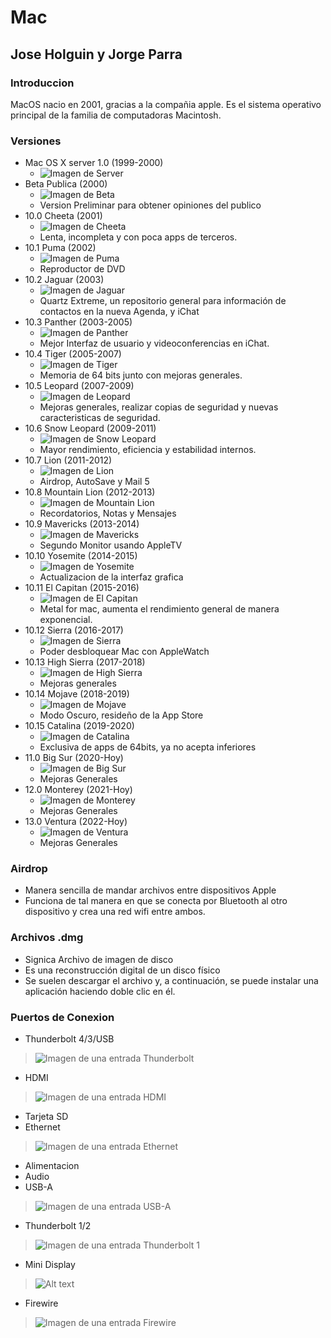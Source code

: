 # Mac
## Jose Holguin y Jorge Parra

### Introduccion
MacOS nacio en 2001, gracias a la compañia apple. Es el sistema operativo principal de la familia de computadoras Macintosh.

### Versiones 
 - Mac OS X server 1.0 (1999-2000)
    * ![Imagen de Server](Img/Server.jpg) 
 - Beta Publica (2000)
    * ![Imagen de Beta](Img/Beta.jpg) 
    * Version Preliminar para obtener opiniones del publico
 - 10.0 Cheeta (2001)
    * ![Imagen de Cheeta](Img/Cheeta.jpg) 
    * Lenta, incompleta y con poca apps de terceros.
 - 10.1 Puma (2002)
    * ![Imagen de Puma](Img/Puma.jpg) 
    * Reproductor de DVD
 - 10.2 Jaguar (2003)
    * ![Imagen de Jaguar](Img/Jaguar.jpg) 
    * Quartz Extreme, un repositorio general para información de contactos en la nueva Agenda, y iChat
 - 10.3 Panther (2003-2005)
    * ![Imagen de Panther](Img/Panther.jpg)
    * Mejor Interfaz de usuario y videoconferencias en iChat.
 - 10.4 Tiger (2005-2007)
    * ![Imagen de Tiger](Img/Tiger.jpg)
    * Memoria de 64 bits junto con mejoras generales.
 - 10.5 Leopard (2007-2009)
    * ![Imagen de Leopard](Img/Leopard.jpg) 
    * Mejoras generales, realizar copias de seguridad y nuevas caracteristicas de seguridad.
 - 10.6 Snow Leopard (2009-2011)
    * ![Imagen de Snow Leopard](Img/Snow.jpg)
    * Mayor rendimiento, eficiencia y estabilidad internos.  
 - 10.7 Lion (2011-2012)
    * ![Imagen de Lion](Img/Lion.jpg) 
    * Airdrop, AutoSave y Mail 5 
 - 10.8 Mountain Lion (2012-2013)
    * ![Imagen de Mountain Lion](Img/Mountain.jpg)
    * Recordatorios, Notas y Mensajes
 - 10.9 Mavericks (2013-2014)
    * ![Imagen de Mavericks](Img/Mavericks.jpg)
    * Segundo Monitor usando AppleTV
 - 10.10 Yosemite (2014-2015)
    * ![Imagen de Yosemite](Img/Yosemite.jpg)
    * Actualizacion de la interfaz grafica
 - 10.11 El Capitan (2015-2016) 
    * ![Imagen de El Capitan](Img/Capi.jpg)
    * Metal for mac, aumenta el rendimiento general de manera exponencial.
 - 10.12 Sierra (2016-2017)
    * ![Imagen de Sierra](Img/Sierra.jpg)
    * Poder desbloquear Mac con AppleWatch
 - 10.13 High Sierra (2017-2018)
    * ![Imagen de High Sierra](Img/High.jpg)
    * Mejoras generales
 - 10.14 Mojave (2018-2019)
    * ![Imagen de Mojave](Img/Mojave.jpg)
    * Modo Oscuro, resideño de la App Store
 - 10.15 Catalina (2019-2020)
    * ![Imagen de Catalina](Img/Catalina.jpg)
    * Exclusiva de apps de 64bits, ya no acepta inferiores
 - 11.0 Big Sur (2020-Hoy)
    * ![Imagen de Big Sur](Img/Sur.jpg)
    * Mejoras Generales
 - 12.0 Monterey (2021-Hoy)
    * ![Imagen de Monterey](Img/Monterey.jpg)
    * Mejoras Generales
 - 13.0 Ventura (2022-Hoy)
    * ![Imagen de Ventura](Img/Ventura.jpg)
    * Mejoras Generales

### Airdrop
* Manera sencilla de mandar archivos entre dispositivos Apple 
* Funciona de tal manera en que se conecta por Bluetooth al otro dispositivo y crea una red wifi entre ambos.
 
### Archivos .dmg
* Signica Archivo de imagen de disco 
* Es una reconstrucción digital de un disco físico
* Se suelen descargar el archivo y, a continuación, se puede instalar una aplicación haciendo doble clic en él.

### Puertos de Conexion
* Thunderbolt 4/3/USB 
> ![Imagen de una entrada Thunderbolt](Img/Thunder4.jpg)
* HDMI
>   ![Imagen de una entrada HDMI](Img/HDMI.jpg)  
* Tarjeta SD
* Ethernet
> ![Imagen de una entrada Ethernet](Img/Ethernet.jpg)
* Alimentacion
* Audio
* USB-A
> ![Imagen de una entrada USB-A](Img/USB.jpg)
* Thunderbolt 1/2
> ![Imagen de una entrada Thunderbolt 1](Img/Thunder1.jpg)
* Mini Display
> ![Alt text](image.png)
* Firewire
> ![Imagen de una entrada Firewire](Img/FireWire.jpg)